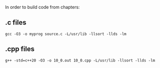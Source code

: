 <p>In order to build code from chapters:</p>
<h2>.c files</h2>
<code>gcc -O3 -o myprog source.c -L/usr/lib -llsort -llds -lm</code>
<h2>.cpp files</h2>
<code>g++ -std=c++20 -O3 -o 10_0.out 10_0.cpp -L/usr/lib -llsort -llds -lm</code>